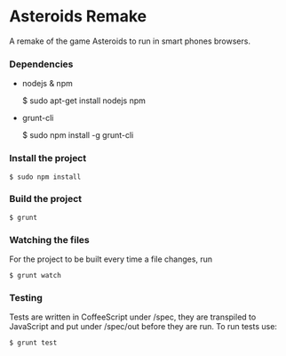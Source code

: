 Asteroids Remake
================

A remake of the game Asteroids to run in smart phones browsers.

### Dependencies

- nodejs & npm

    $ sudo apt-get install nodejs npm

- grunt-cli

    $ sudo npm install -g grunt-cli

### Install the project

    $ sudo npm install

### Build the project

    $ grunt 

### Watching the files

For the project to be built every time a file changes, run

    $ grunt watch

### Testing

Tests are written in CoffeeScript under /spec, they are transpiled to JavaScript
and put under /spec/out before they are run. To run tests use:

    $ grunt test
